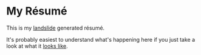 # My Résumé

This is my [landslide](https://github.com/adamzap/landslide) generated résumé.

It's probably easiest to understand what's happening here if you just take a look at what it [looks like][site].

[site]: http://bestfriendchris.github.com/resume/

